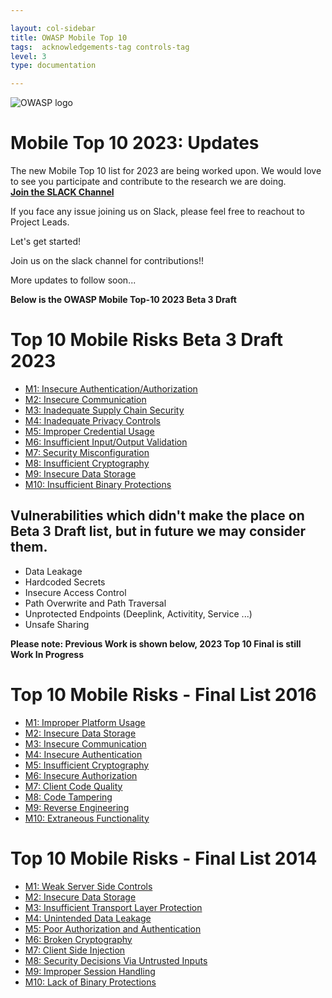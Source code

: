 ```yaml
---

layout: col-sidebar
title: OWASP Mobile Top 10
tags:  acknowledgements-tag controls-tag
level: 3
type: documentation

---
```

![OWASP logo](https://owasp.org/assets/images/logo.png)

# Mobile Top 10 2023: Updates

The new Mobile Top 10 list for 2023 are being worked upon. We would love to see you participate and contribute to the research we are doing.<br>
<b>[Join the SLACK Channel](https://app.slack.com/client/T04T40NHX/C02L2BNTBLP)</b><br>

If you face any issue joining us on Slack, please feel free to reachout to Project Leads.

Let's get started!

Join us on the slack channel for contributions!!

More updates to follow soon...

<b> Below is the OWASP Mobile Top-10 2023 Beta 3 Draft </b>

# Top 10 Mobile Risks Beta 3 Draft 2023
- [M1: Insecure Authentication/Authorization](2023-risks/m1-insecure-authentication-authorization.md)
- [M2: Insecure Communication](2023-risks/m2-insecure-communication.md)
- [M3: Inadequate Supply Chain Security](2023-risks/m3-inadequate-supply-chain-security.md)
- [M4: Inadequate Privacy Controls](2023-risks/m4-inadequate-privacy-controls.md)
- [M5: Improper Credential Usage](2023-risks/m5-improper-credential-usage.md)
- [M6: Insufficient Input/Output Validation](2023-risks/M6:-Draft-Insufficient-Input-Output-Validation.md)
- [M7: Security Misconfiguration](m7-security-misconfiguration)
- [M8: Insufficient Cryptography](m8-insufficient-cryptography)
- [M9: Insecure Data Storage](2023-risks/M9:-Insecure-Data-Storage.md)
- [M10: Insufficient Binary Protections](2023-risks/m10-insufficient-binary-protection.md)

## Vulnerabilities which didn't make the place on Beta 3 Draft list, but in future we may consider them.

* Data Leakage
* Hardcoded Secrets
* Insecure Access Control
* Path Overwrite and Path Traversal
* Unprotected Endpoints (Deeplink, Activitity, Service ...)
* Unsafe Sharing

<b> Please note: Previous Work is shown below, 2023 Top 10 Final is still Work In Progress </b>


# Top 10 Mobile Risks - Final List 2016

- [M1: Improper Platform Usage](2016-risks/m1-improper-platform-usage)
- [M2: Insecure Data Storage](2016-risks/m2-insecure-data-storage)
- [M3: Insecure Communication](2016-risks/m3-insecure-communication)
- [M4: Insecure Authentication](2016-risks/m4-insecure-authentication)
- [M5: Insufficient Cryptography](2016-risks/m5-insufficient-cryptography)
- [M6: Insecure Authorization](2016-risks/m6-insecure-authorization)
- [M7: Client Code Quality](2016-risks/m7-client-code-quality)
- [M8: Code Tampering](2016-risks/m8-code-tampering)
- [M9: Reverse Engineering](2016-risks/m9-reverse-engineering)
- [M10: Extraneous Functionality](2016-risks/m10-extraneous-functionality)

# Top 10 Mobile Risks - Final List 2014

- [M1: Weak Server Side Controls](2014-risks/m1-weak-server-side-controls)
- [M2: Insecure Data Storage](2014-risks/m2-insecure-data-storage)
- [M3: Insufficient Transport Layer Protection](2014-risks/m3-insufficient-transport-layer-protection)
- [M4: Unintended Data Leakage](2014-risks/m4-unintended-data-leakage)
- [M5: Poor Authorization and Authentication](2014-risks/m5-poor-authorization-and-authentication)
- [M6: Broken Cryptography](2014-risks/m6-broken-cryptography)
- [M7: Client Side Injection](2014-risks/m7-client-side-injection)
- [M8: Security Decisions Via Untrusted Inputs](2014-risks/m8-security-decisions-via-untrusted-inputs)
- [M9: Improper Session Handling](2014-risks/m9-improper-session-handling)
- [M10: Lack of Binary Protections](2014-risks/m10-lack-of-binary-protections)

